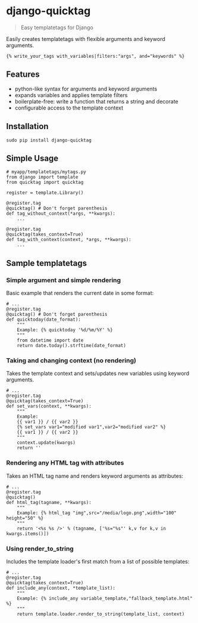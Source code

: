 # django-quicktag
> Easy templatetags for Django

Easily creates templatetags with flexible arguments and keyword arguments.

    {% write_your_tags with_variables|filters:"args", and="keywords" %}

## Features

* python-like syntax for arguments and keyword arguments
* expands variables and applies template filters
* boilerplate-free: write a function that returns a string and decorate
* configurable access to the template context

## Installation

    sudo pip install django-quicktag

## Simple Usage

    # myapp/templatetags/mytags.py
    from django import template
    from quicktag import quicktag

    register = template.Library()

    @register.tag
    @quicktag() # Don't forget parenthesis
    def tag_without_context(*args, **kwargs):
        ...

    @register.tag
    @quicktag(takes_context=True)
    def tag_with_context(context, *args, **kwargs):
        ...

## Sample templatetags

### Simple argument and simple rendering

Basic example that renders the current date in some format:

    # ...
    @register.tag
    @quicktag() # Don't forget parenthesis
    def quicktoday(date_format):
        """
        Example: {% quicktoday '%d/%m/%Y' %}
        """
        from datetime import date
        return date.today().strftime(date_format)

### Taking and changing context (no rendering)

Takes the template context and sets/updates new variables using keyword arguments.

    # ...
    @register.tag
    @quicktag(takes_context=True)
    def set_vars(context, **kwargs):
        """
        Example:
        {{ var1 }} / {{ var2 }}
        {% set_vars var1="modified var1",var2="modified var2" %}
        {{ var1 }} / {{ var2 }}
        """
        context.update(kwargs)
        return ''

### Rendering any HTML tag with attributes

Takes an HTML tag name and renders keyword arguments as attributes:

    # ...
    @register.tag
    @quicktag()
    def html_tag(tagname, **kwargs):
        """
        Example: {% html_tag "img",src="/media/logo.png",width="100" height="50" %}
        """
        return '<%s %s />' % (tagname, ['%s="%s"' k,v for k,v in kwargs.items()])

### Using render_to_string

Includes the template loader's first match from a list of possible templates:

    # ...
    @register.tag
    @quicktag(takes_context=True)
    def include_any(context, *template_list):
        """
        Example: {% include_any variable_template,"fallback_template.html" %}
        """
        return template.loader.render_to_string(template_list, context)

